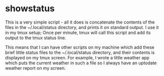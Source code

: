 # showstatus

This is a very simple script - all it does is concatenate the contents of the
files in the ~/.local/status directory, and prints it on standard output. I use
it in my tmux setup; Once per minute, tmux will call this script and add its
output to the tmux status line.

This means that I can have other scripts on my machine which add these brief 
little status files to the ~/.local/status directory, and their contents is 
displayed on my tmux screen. For example, I wrote a little weather app which
puts the current weather in such a file so I always have an uptodate weather
report on my screen.
